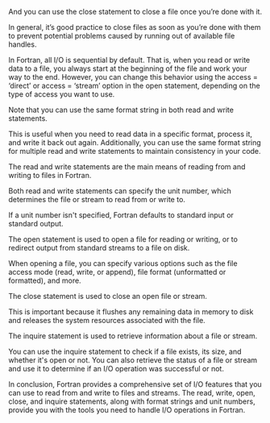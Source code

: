 And you can use the close statement to close a file once you’re done with it.

In general, it’s good practice to close files as soon as you’re done with them to
prevent potential problems caused by running out of available file handles.

In Fortran, all I/O is sequential by default.
 That is, when you read or write
data to a file, you always start at the beginning of the file and work your way
to the end.
 However, you can change this behavior using the access = ‘direct’
or access = ‘stream’ option in the open statement, depending on the type of
access you want to use.

Note that you can use the same format string in both read and write statements.

This is useful when you need to read data in a specific format, process it, and
write it back out again.
 Additionally, you can use the same format string for
multiple read and write statements to maintain consistency in your code.


The read and write statements are the main means of reading from and writing to files in Fortran.
 

Both read and write statements can specify the unit number, 
which determines the file or stream to read from or write to.
 

If a unit number isn't specified, Fortran defaults to standard input or standard output.


The open statement is used to open a file for reading or writing, 
or to redirect output from standard streams to a file on disk.
 

When opening a file, you can specify various options such as the file access mode (read, write, or append), 
file format (unformatted or formatted), and more.



The close statement is used to close an open file or stream.

 This is important because it flushes any remaining data in memory to disk and releases the system resources associated with the file.



The inquire statement is used to retrieve information about a file or stream.

 You can use the inquire statement to check if a file exists, its size, and whether it's open or not.
 You can also retrieve the status of a file or stream and use it to determine if an I/O operation was successful or not.


In conclusion, 
Fortran provides a comprehensive set of I/O features that you can use to read from and write to files and streams.
 The read, write, open, close, and inquire statements, 
along with format strings and unit numbers, provide you with the tools you need to handle I/O operations in Fortran.
